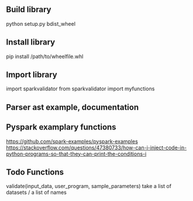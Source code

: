 ## Build library 
python setup.py bdist_wheel

## Install library
pip install /path/to/wheelfile.whl

## Import library
import sparkvalidator
from sparkvalidator import myfunctions

## Parser ast example, documentation

## Pyspark examplary functions
https://github.com/spark-examples/pyspark-examples
https://stackoverflow.com/questions/47380733/how-can-i-inject-code-in-python-programs-so-that-they-can-print-the-conditions-i

## Todo Functions
validate(input_data, user_program, sample_parameters)
take a list of datasets / a list of names
